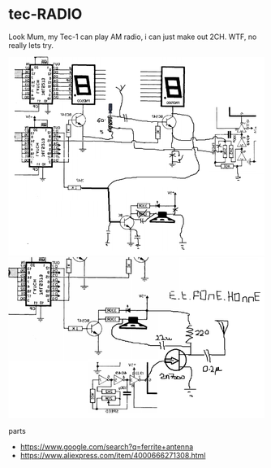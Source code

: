 # tec-RADIO

Look Mum, my Tec-1 can play AM radio, i can just make out 2CH. WTF, no really lets try.

![](https://github.com/SteveJustin1963/tec-RADIO/blob/master/AM%20RX/am%20regen%20tec1%20hack.png)
![](https://github.com/SteveJustin1963/tec-RADIO/blob/master/AM%20TX/et-fone-home.png)

parts
* https://www.google.com/search?q=ferrite+antenna
* https://www.aliexpress.com/item/4000666271308.html



